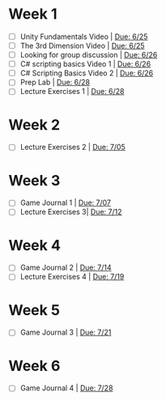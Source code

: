 # Week 1
- [ ] Unity Fundamentals Video | <u>Due: 6/25</u>
- [ ] The 3rd Dimension Video | <u>Due: 6/25</u>
- [ ] Looking for group discussion | <u>Due: 6/26</u>
- [ ] C# scripting basics Video 1 | <u>Due: 6/26</u>
- [ ] C# Scripting Basics Video 2 | <u>Due: 6/26</u>
- [ ] Prep Lab | <u>Due: 6/28</u>
- [ ] Lecture Exercises 1 | <u>Due: 6/28</u>

# Week 2
- [ ] Lecture Exercises 2 | <u>Due: 7/05</u>

# Week 3
- [ ] Game Journal 1 | <u>Due: 7/07</u>
- [ ] Lecture Exercises 3| <u>Due: 7/12</u>

# Week 4
- [ ] Game Journal 2 | <u>Due: 7/14</u>
- [ ] Lecture Exercises 4 | <u>Due: 7/19</u>

# Week 5
- [ ] Game Journal 3 | <u>Due: 7/21</u>

# Week 6
- [ ] Game Journal 4 | <u>Due: 7/28</u>